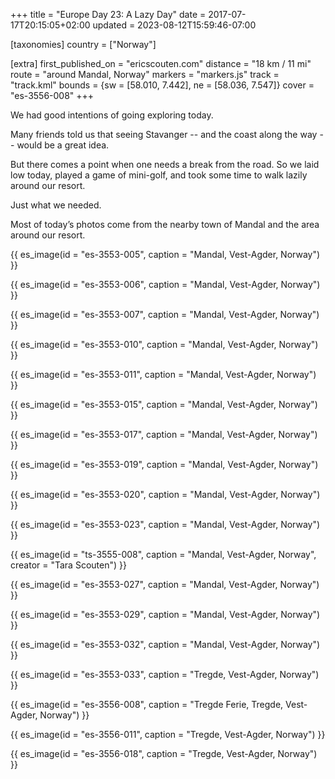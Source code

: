 +++
title = "Europe Day 23: A Lazy Day"
date = 2017-07-17T20:15:05+02:00
updated = 2023-08-12T15:59:46-07:00

[taxonomies]
country = ["Norway"]

[extra]
first_published_on = "ericscouten.com"
distance = "18 km / 11 mi"
route = "around Mandal, Norway"
markers = "markers.js"
track = "track.kml"
bounds = {sw = [58.010, 7.442], ne = [58.036, 7.547]}
cover = "es-3556-008"
+++

We had good intentions of going exploring today.

<!-- more -->

Many friends told us that seeing Stavanger -- and the coast along the way -- would be a great idea.

But there comes a point when one needs a break from the road. So we laid low today, played a game of mini-golf, and took some time to walk lazily around our resort.

Just what we needed.

Most of today’s photos come from the nearby town of Mandal and the area around our resort.

{{ es_image(id = "es-3553-005", caption = "Mandal, Vest-Agder, Norway") }}

{{ es_image(id = "es-3553-006", caption = "Mandal, Vest-Agder, Norway") }}

{{ es_image(id = "es-3553-007", caption = "Mandal, Vest-Agder, Norway") }}

{{ es_image(id = "es-3553-010", caption = "Mandal, Vest-Agder, Norway") }}

{{ es_image(id = "es-3553-011", caption = "Mandal, Vest-Agder, Norway") }}

{{ es_image(id = "es-3553-015", caption = "Mandal, Vest-Agder, Norway") }}

{{ es_image(id = "es-3553-017", caption = "Mandal, Vest-Agder, Norway") }}

{{ es_image(id = "es-3553-019", caption = "Mandal, Vest-Agder, Norway") }}

{{ es_image(id = "es-3553-020", caption = "Mandal, Vest-Agder, Norway") }}

{{ es_image(id = "es-3553-023", caption = "Mandal, Vest-Agder, Norway") }}

{{ es_image(id = "ts-3555-008", caption = "Mandal, Vest-Agder, Norway", creator = "Tara Scouten") }}

{{ es_image(id = "es-3553-027", caption = "Mandal, Vest-Agder, Norway") }}

{{ es_image(id = "es-3553-029", caption = "Mandal, Vest-Agder, Norway") }}

{{ es_image(id = "es-3553-032", caption = "Mandal, Vest-Agder, Norway") }}

{{ es_image(id = "es-3553-033", caption = "Tregde, Vest-Agder, Norway") }}

{{ es_image(id = "es-3556-008", caption = "Tregde Ferie, Tregde, Vest-Agder, Norway") }}

{{ es_image(id = "es-3556-011", caption = "Tregde, Vest-Agder, Norway") }}

{{ es_image(id = "es-3556-018", caption = "Tregde, Vest-Agder, Norway") }}

